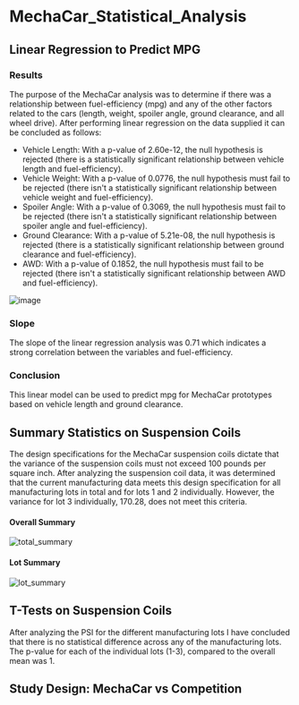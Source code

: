 # MechaCar_Statistical_Analysis
## Linear Regression to Predict MPG
### Results
The purpose of the MechaCar analysis was to determine if there was a relationship between fuel-efficiency (mpg) and any of the other factors related to the cars (length, weight, spoiler angle, ground clearance, and all wheel drive).  After performing linear regression on the data supplied it can be concluded as follows:

* Vehicle Length: With a p-value of 2.60e-12, the null hypothesis is rejected (there is a statistically significant relationship between vehicle length and fuel-efficiency).
* Vehicle Weight: With a p-value of 0.0776, the null hypothesis must fail to be rejected (there isn't a statistically significant relationship between vehicle weight and fuel-efficiency).
* Spoiler Angle: With a p-value of 0.3069, the null hypothesis must fail to be rejected (there isn't a statistically significant relationship between spoiler angle and fuel-efficiency).
* Ground Clearance: With a p-value of 5.21e-08, the null hypothesis is rejected (there is a statistically significant relationship between ground clearance  and fuel-efficiency).
* AWD: With a p-value of 0.1852, the null hypothesis must fail to be rejected (there isn't a statistically significant relationship between AWD and fuel-efficiency).

![image](https://user-images.githubusercontent.com/106352711/190519967-d92fb196-5317-49a9-a799-1fbda8ad38f9.png)
### Slope
The slope of the linear regression analysis was 0.71 which indicates a strong correlation between the variables and fuel-efficiency. 

### Conclusion
This linear model can be used to predict mpg for MechaCar prototypes based on vehicle length and ground clearance.

## Summary Statistics on Suspension Coils
The design specifications for the MechaCar suspension coils dictate that the variance of the suspension coils must not exceed 100 pounds per square inch.  After analyzing the suspension coil data, it was determined that the current manufacturing data meets this design specification for all manufacturing lots in total and for lots 1 and 2 individually.  However, the variance for lot 3 individually, 170.28, does not meet this criteria.

#### Overall Summary
![total_summary](https://user-images.githubusercontent.com/106352711/191115337-01fad5a7-220f-4f85-97c9-668ebd404908.png)

#### Lot Summary
![lot_summary](https://user-images.githubusercontent.com/106352711/191115272-882f7e19-4f65-4fff-b80d-89dd1e742c7e.png)

## T-Tests on Suspension Coils
After analyzing the PSI for the different manufacturing lots I have concluded that there is no statistical difference across any of the manufacturing lots.  The p-value for each of the individual lots (1-3), compared to the overall mean was 1.  

## Study Design: MechaCar vs Competition
